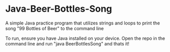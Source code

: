 # Java-Beer-Bottles-Song
A simple Java practice program that utilizes strings and loops to print the song "99 Bottles of Beer" to the command line

To run, ensure you have Java installed on your device. Open the repo in the command line and run "java BeerBottlesSong" and thats it!
